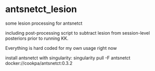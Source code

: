 # antsnetct_lesion
some lesion processing for antsnetct 

including post-processing script to subtract lesion from session-level posteriors prior to running KK.

Everything is hard coded for my own usage right now 

install antsnetct with singularity: singularity pull -F antsnetct docker://cookpa/antsnetct:0.3.2
